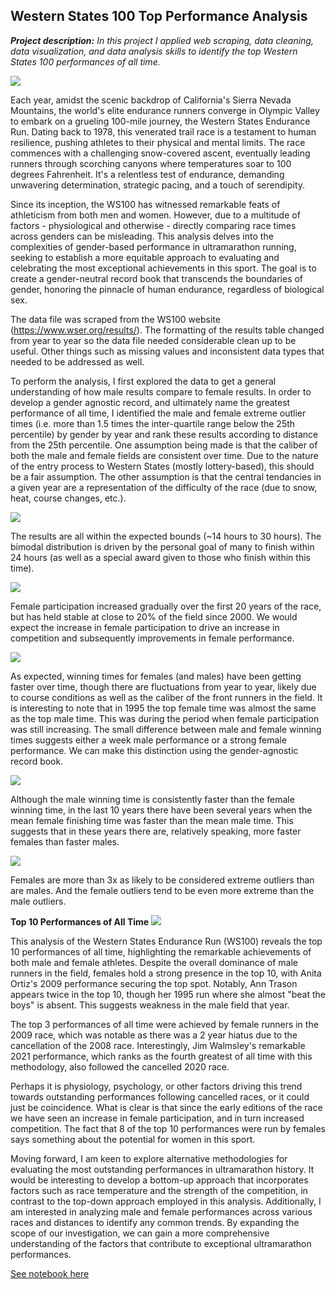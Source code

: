 ## Western States 100 Top Performance Analysis

_**Project description:** In this project I applied web scraping, data cleaning, data visualization, and data analysis skills to identify the top Western States 100 performances of all time._ 

<img src="images/wser.jpg?raw=true"/>

Each year, amidst the scenic backdrop of California's Sierra Nevada Mountains, the world's elite endurance runners converge in Olympic Valley to embark on a grueling 100-mile journey, the Western States Endurance Run. Dating back to 1978, this venerated trail race is a testament to human resilience, pushing athletes to their physical and mental limits. The race commences with a challenging snow-covered ascent, eventually leading runners through scorching canyons where temperatures soar to 100 degrees Fahrenheit. It's a relentless test of endurance, demanding unwavering determination, strategic pacing, and a touch of serendipity.

Since its inception, the WS100 has witnessed remarkable feats of athleticism from both men and women. However, due to a multitude of factors - physiological and otherwise - directly comparing race times across genders can be misleading. This analysis delves into the complexities of gender-based performance in ultramarathon running, seeking to establish a more equitable approach to evaluating and celebrating the most exceptional achievements in this sport. The goal is to create a gender-neutral record book that transcends the boundaries of gender, honoring the pinnacle of human endurance, regardless of biological sex.

The data file was scraped from the WS100 website (https://www.wser.org/results/). The formatting of the results table changed from year to year so the data file needed considerable clean up to be useful. Other things such as missing values and inconsistent data types that needed to be addressed as well.

To perform the analysis, I first explored the data to get a general understanding of how male results compare to female results. In order to develop a gender agnostic record, and ultimately name the greatest performance of all time, I identified the male and female extreme outlier times (i.e. more than 1.5 times the inter-quartile range below the 25th percentile) by gender by year and rank these results according to distance from the 25th percentile. One assumption being made is that the caliber of both the male and female fields are consistent over time. Due to the nature of the entry process to Western States (mostly lottery-based), this should be a fair assumption. The other assumption is that the central tendancies in a given year are a representation of the difficulty of the race (due to snow, heat, course changes, etc.).

<img src="images/wser_chart_1.jpg?raw=true"/>

The results are all within the expected bounds (~14 hours to 30 hours). The bimodal distribution is driven by the personal goal of many to finish within 24 hours (as well as a special award given to those who finish within this time).

<img src="images/wser_chart_2.jpg?raw=true"/>

Female participation increased gradually over the first 20 years of the race, but has held stable at close to 20% of the field since 2000. We would expect the increase in female participation to drive an increase in competition and subsequently improvements in female performance.

<img src="images/wser_chart_3.jpg?raw=true"/>

As expected, winning times for females (and males) have been getting faster over time, though there are fluctuations from year to year, likely due to course conditions as well as the caliber of the front runners in the field. It is interesting to note that in 1995 the top female time was almost the same as the top male time. This was during the period when female participation was still increasing. The small difference between male and female winning times suggests either a week male performance or a strong female performance. We can make this distinction using the gender-agnostic record book.

<img src="images/wser_chart_4.jpg?raw=true"/>

Although the male winning time is consistently faster than the female winning time, in the last 10 years there have been several years when the mean female finishing time was faster than the mean male time. This suggests that in these years there are, relatively speaking, more faster females than faster males.

<img src="images/wser_chart_5.jpg?raw=true"/>

Females are more than 3x as likely to be considered extreme outliers than are males. And the female outliers tend to be even more extreme than the male outliers.

**Top 10 Performances of All Time**
<img src="images/wser_chart_6.jpg?raw=true"/>

This analysis of the Western States Endurance Run (WS100) reveals the top 10 performances of all time, highlighting the remarkable achievements of both male and female athletes. Despite the overall dominance of male runners in the field, females hold a strong presence in the top 10, with Anita Ortiz's 2009 performance securing the top spot. Notably, Ann Trason appears twice in the top 10, though her 1995 run where she almost "beat the boys" is absent. This suggests weakness in the male field that year.

The top 3 performances of all time were achieved by female runners in the 2009 race, which was notable as there was a 2 year hiatus due to the cancellation of the 2008 race. Interestingly, Jim Walmsley's remarkable 2021 performance, which ranks as the fourth greatest of all time with this methodology, also followed the cancelled 2020 race.

Perhaps it is physiology, psychology, or other factors driving this trend towards outstanding performances following cancelled races, or it could just be coincidence. What is clear is that since the early editions of the race we have seen an increase in female participation, and in turn increased competition. The fact that 8 of the top 10 performances were run by females says something about the potential for women in this sport. 


Moving forward, I am keen to explore alternative methodologies for evaluating the most outstanding performances in ultramarathon history. It would be interesting to develop a bottom-up approach that incorporates factors such as race temperature and the strength of the competition, in contrast to the top-down approach employed in this analysis. Additionally, I am interested in analyzing male and female performances across various races and distances to identify any common trends. By expanding the scope of our investigation, we can gain a more comprehensive understanding of the factors that contribute to exceptional ultramarathon performances.

[See notebook here](https://colab.research.google.com/drive/1AotVQjIV0ryFQbOi6xlTDERW57BgIKLX?usp=sharing)
